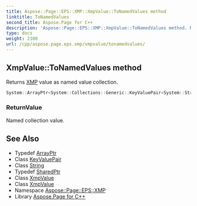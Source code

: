 ```yaml
---
title: Aspose::Page::EPS::XMP::XmpValue::ToNamedValues method
linktitle: ToNamedValues
second_title: Aspose.Page for C++
description: 'Aspose::Page::EPS::XMP::XmpValue::ToNamedValues method. Returns XMP value as named value collection in C++.'
type: docs
weight: 2100
url: /cpp/aspose.page.eps.xmp/xmpvalue/tonamedvalues/
---
```

## XmpValue::ToNamedValues method


Returns [XMP](../../) value as named value collection.

```cpp
System::ArrayPtr<System::Collections::Generic::KeyValuePair<System::String, System::SharedPtr<XmpValue>>> Aspose::Page::EPS::XMP::XmpValue::ToNamedValues()
```


### ReturnValue

Named collection value.

## See Also

* Typedef [ArrayPtr](../../../system/arrayptr/)
* Class [KeyValuePair](../../../system.collections.generic/keyvaluepair/)
* Class [String](../../../system/string/)
* Typedef [SharedPtr](../../../system/sharedptr/)
* Class [XmpValue](../)
* Class [XmpValue](../)
* Namespace [Aspose::Page::EPS::XMP](../../)
* Library [Aspose.Page for C++](../../../)
